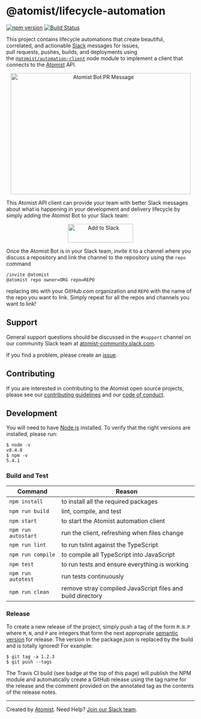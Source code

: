 # @atomist/lifecycle-automation    

[![npm version](https://badge.fury.io/js/%40atomist%2Flifecycle-automation.svg)](https://badge.fury.io/js/%40atomist%2Flifecycle-automation)
[![Build Status](https://travis-ci.org/atomist/lifecycle-automation.svg?branch=master)](https://travis-ci.org/atomist/lifecycle-automation)
      
This project contains lifecycle automations that create beautiful,      
correlated, and actionable [Slack][slack] messages for issues,      
pull requests, pushes, builds, and deployments using     
the [`@atomist/automation-client`][client] node module to implement a
client that connects to the [Atomist][atomist] API.  

<p align="center"> 
  <img alt="Atomist Bot PR Message" height="324" width="481" src="img/pr.png" />
</p>

[slack]: https://slack.com (Slack)
[client]: https://github.com/atomist/automation-client-ts (@atomist/automation-client Node Module)

This Atomist API client can provide your team with better Slack messages about what is
happening in your development and delivery lifecycle by
simply adding the Atomist Bot to your Slack team:

<p align="center">
 <a href="https://atm.st/2wiDlUe">
  <img alt="Add to Slack" height="50" width="174" src="https://platform.slack-edge.com/img/add_to_slack@2x.png" />
 </a>
</p>

Once the Atomist Bot is in your Slack team, invite it to a channel
where you discuss a repository and link the channel to the repository
using the `repo` command

```
/invite @atomist
@atomist repo owner=ORG repo=REPO
```

replacing `ORG` with your GitHub.com organization and `REPO` with the
name of the repo you want to link.  Simply repeat for all the repos
and channels you want to link!

## Support

General support questions should be discussed in the `#support`
channel on our community Slack team
at [atomist-community.slack.com][slack].

If you find a problem, please create an [issue][].

[issue]: https://github.com/atomist/lifecycle-automation/issues

## Contributing

If you are interested in contributing to the Atomist open source
projects, please see our [contributing guidelines][contrib] and
our [code of conduct][code].

[contrib]: https://github.com/atomist/welcome/blob/master/CONTRIBUTING.md
[code]: https://github.com/atomist/welcome/blob/master/CODE_OF_CONDUCT.md  

## Development

You will need to have [Node.js][node] installed.  To verify that the
right versions are installed, please run:

```
$ node -v
v8.4.0
$ npm -v
5.4.1
```

[node]: https://nodejs.org/ (Node.js)

### Build and Test

Command | Reason
------- | ------
`npm install` | to install all the required packages
`npm run build` | lint, compile, and test
`npm start` | to start the Atomist automation client
`npm run autostart` | run the client, refreshing when files change
`npm run lint` | to run tslint against the TypeScript
`npm run compile` | to compile all TypeScript into JavaScript
`npm test` | to run tests and ensure everything is working
`npm run autotest` | run tests continuously
`npm run clean` | remove stray compiled JavaScript files and build directory

### Release

To create a new release of the project, simply push a tag of the form
`M.N.P` where `M`, `N`, and `P` are integers that form the next
appropriate [semantic version][semver] for release.  The version in
the package.json is replaced by the build and is totally ignored!  For
example:

[semver]: http://semver.org

```
$ git tag -a 1.2.3
$ git push --tags
```

The Travis CI build (see badge at the top of this page) will publish
the NPM module and automatically create a GitHub release using the tag
name for the release and the comment provided on the annotated tag as
the contents of the release notes.

---

Created by [Atomist][atomist].
Need Help?  [Join our Slack team][slack].

[atomist]: https://www.atomist.com/
[slack]: https://join.atomist.com

